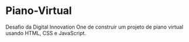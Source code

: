 # Piano-Virtual

Desafio da Digital Innovation One de construir um projeto de piano virtual usando HTML, CSS e JavaScript. 
